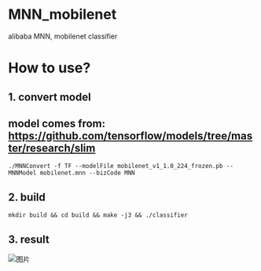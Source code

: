 # MNN_mobilenet
alibaba MNN, mobilenet classifier
# **How to use?**
## 1. convert model
## model comes from: https://github.com/tensorflow/models/tree/master/research/slim
```
./MNNConvert -f TF --modelFile mobilenet_v1_1.0_224_frozen.pb --MNNModel mobilenet.mnn --bizCode MNN
```
## 2. build
```
mkdir build && cd build && make -j3 && ./classifier
```
## 3. result
![图片](https://github.com/MirrorYuChen/MNN_mobilenet/blob/master/data/images/classify_result.jpg)

